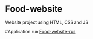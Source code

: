 # Food-website
Website project using HTML, CSS and JS

#Application run
[Food-website-run](https://abdelrhmaan17.github.io/Food-website/)
